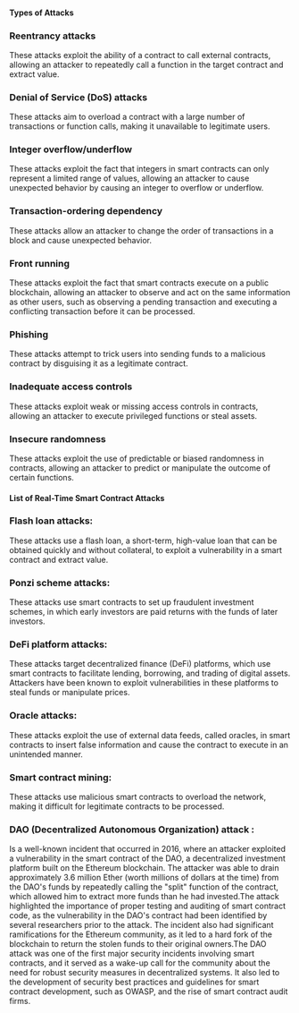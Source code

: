 #### Types of Attacks 
### Reentrancy attacks
These attacks exploit the ability of a contract to call external contracts, allowing an attacker to repeatedly call a function in the target contract and extract value.

### Denial of Service (DoS) attacks
These attacks aim to overload a contract with a large number of transactions or function calls, making it unavailable to legitimate users.

### Integer overflow/underflow
These attacks exploit the fact that integers in smart contracts can only represent a limited range of values, allowing an attacker to cause unexpected behavior by causing an integer to overflow or underflow.

### Transaction-ordering dependency
These attacks allow an attacker to change the order of transactions in a block and cause unexpected behavior.

### Front running
These attacks exploit the fact that smart contracts execute on a public blockchain, allowing an attacker to observe and act on the same information as other users, such as observing a pending transaction and executing a conflicting transaction before it can be processed.

### Phishing
These attacks attempt to trick users into sending funds to a malicious contract by disguising it as a legitimate contract.

### Inadequate access controls
These attacks exploit weak or missing access controls in contracts, allowing an attacker to execute privileged functions or steal assets.

### Insecure randomness
These attacks exploit the use of predictable or biased randomness in contracts, allowing an attacker to predict or manipulate the outcome of certain functions.

#### List of Real-Time Smart Contract Attacks
### Flash loan attacks: 
These attacks use a flash loan, a short-term, high-value loan that can be obtained quickly and without collateral, to exploit a vulnerability in a smart contract and extract value.

### Ponzi scheme attacks: 
These attacks use smart contracts to set up fraudulent investment schemes, in which early investors are paid returns with the funds of later investors.

### DeFi platform attacks: 
These attacks target decentralized finance (DeFi) platforms, which use smart contracts to facilitate lending, borrowing, and trading of digital assets. Attackers have been known to exploit vulnerabilities in these platforms to steal funds or manipulate prices.

### Oracle attacks: 
These attacks exploit the use of external data feeds, called oracles, in smart contracts to insert false information and cause the contract to execute in an unintended manner.

### Smart contract mining: 
These attacks use malicious smart contracts to overload the network, making it difficult for legitimate contracts to be processed.
### DAO (Decentralized Autonomous Organization) attack :
Is a well-known incident that occurred in 2016, where an attacker exploited a vulnerability in the smart contract of the DAO, a decentralized investment platform built on the Ethereum blockchain. The attacker was able to drain approximately 3.6 million Ether (worth millions of dollars at the time) from the DAO's funds by repeatedly calling the "split" function of the contract, which allowed him to extract more funds than he had invested.The attack highlighted the importance of proper testing and auditing of smart contract code, as the vulnerability in the DAO's contract had been identified by several researchers prior to the attack. The incident also had significant ramifications for the Ethereum community, as it led to a hard fork of the blockchain to return the stolen funds to their original owners.The DAO attack was one of the first major security incidents involving smart contracts, and it served as a wake-up call for the community about the need for robust security measures in decentralized systems. It also led to the development of security best practices and guidelines for smart contract development, such as OWASP, and the rise of smart contract audit firms.













